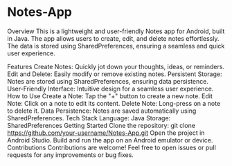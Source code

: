 # Notes-App
Overview
This is a lightweight and user-friendly Notes app for Android, built in Java. The app allows users to create, edit, and delete notes effortlessly. The data is stored using SharedPreferences, ensuring a seamless and quick user experience.

Features
Create Notes: Quickly jot down your thoughts, ideas, or reminders.
Edit and Delete: Easily modify or remove existing notes.
Persistent Storage: Notes are stored using SharedPreferences, ensuring data persistence.
User-Friendly Interface: Intuitive design for a seamless user experience.
How to Use
Create a Note: Tap the "+" button to create a new note.
Edit Note: Click on a note to edit its content.
Delete Note: Long-press on a note to delete it.
Data Persistence: Notes are saved automatically using SharedPreferences.
Tech Stack
Language: Java
Storage: SharedPreferences
Getting Started
Clone the repository: git clone https://github.com/your-username/Notes-App.git
Open the project in Android Studio.
Build and run the app on an Android emulator or device.
Contributions
Contributions are welcome! Feel free to open issues or pull requests for any improvements or bug fixes.
